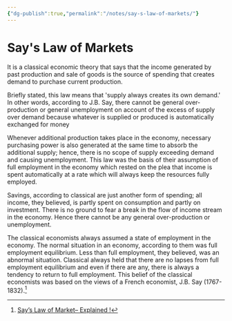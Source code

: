 ```yaml
---
{"dg-publish":true,"permalink":"/notes/say-s-law-of-markets/"}
---
```



# Say's Law of Markets

It is a classical economic theory that says that the income generated by past production and sale of goods is the source of spending that creates demand to purchase current production.

Briefly stated, this law means that 'supply always creates its own demand.' In other words, according to J.B. Say, there cannot be general over­production or general unemployment on account of the excess of supply over demand because whatever is supplied or produced is automatically exchanged for money

Whenever additional production takes place in the economy, necessary purchasing power is also generated at the same time to absorb the additional supply; hence, there is no scope of supply exceeding demand and causing unemployment. This law was the basis of their assumption of full employment in the economy which rested on the plea that income is spent automatically at a rate which will always keep the resources fully employed.

Savings, according to classical are just another form of spending; all income, they believed, is partly spent on consumption and partly on investment. There is no ground to fear a break in the flow of income stream in the economy. Hence there cannot be any general over-production or unemployment.

The classical economists always assumed a state of employment in the economy. The normal situation in an economy, according to them was full employment equilibrium. Less than full employment, they believed, was an abnormal situation. Classical always held that there are no lapses from full employment equilibrium and even if there are any, there is always a tendency to return to full employment. This belief of the classical economists was based on the views of a French economist, J.B. Say (1767-1832).[^1]

[^1]: [Say’s Law of Market– Explained !](https://www.economicsdiscussion.net/says-law/says-law-of-market-explained/7653)